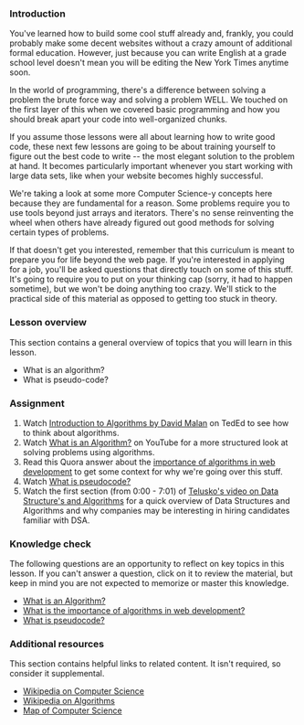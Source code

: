 ### Introduction

You've learned how to build some cool stuff already and, frankly, you could probably make some decent websites without a crazy amount of additional formal education. However, just because you can write English at a grade school level doesn't mean you will be editing the New York Times anytime soon.

In the world of programming, there's a difference between solving a problem the brute force way and solving a problem WELL. We touched on the first layer of this when we covered basic programming and how you should break apart your code into well-organized chunks.  

If you assume those lessons were all about learning how to write good code, these next few lessons are going to be about training yourself to figure out the best code to write -- the most elegant solution to the problem at hand.  It becomes particularly important whenever you start working with large data sets, like when your website becomes highly successful.

We're taking a look at some more Computer Science-y concepts here because they are fundamental for a reason. Some problems require you to use tools beyond just arrays and iterators. There's no sense reinventing the wheel when others have already figured out good methods for solving certain types of problems.

If that doesn't get you interested, remember that this curriculum is meant to prepare you for life beyond the web page. If you're interested in applying for a job, you'll be asked questions that directly touch on some of this stuff.  It's going to require you to put on your thinking cap (sorry, it had to happen sometime), but we won't be doing anything too crazy. We'll stick to the practical side of this material as opposed to getting too stuck in theory.

### Lesson overview

This section contains a general overview of topics that you will learn in this lesson.

- What is an algorithm?
- What is pseudo-code?

### Assignment

<div class="lesson-content__panel" markdown="1">

  1. Watch [Introduction to Algorithms by David Malan](https://www.youtube.com/watch?v=6hfOvs8pY1k) on TedEd to see how to think about algorithms.
  1. Watch [What is an Algorithm?](https://youtu.be/e_WfC8HwVB8) on YouTube for a more structured look at solving problems using algorithms.
  1. Read this Quora answer about the [importance of algorithms in web development](https://qr.ae/py3NAc) to get some context for why we're going over this stuff.
  1. Watch [What is pseudocode?](https://www.youtube.com/watch?v=Rg-fO7rDsds)
  1.  Watch the first section (from 0:00 - 7:01) of [Telusko's video on Data Structure's and Algorithms](https://www.youtube.com/watch?v=xWLxhF3b5P8) for a quick overview of Data Structures and Algorithms and why companies may be interesting in hiring candidates familiar with DSA.

</div>

### Knowledge check

The following questions are an opportunity to reflect on key topics in this lesson. If you can't answer a question, click on it to review the material, but keep in mind you are not expected to memorize or master this knowledge.

- [What is an Algorithm?](https://youtu.be/e_WfC8HwVB8)
- [What is the importance of algorithms in web development?](https://qr.ae/py3NAc)
- [What is pseudocode?](https://www.youtube.com/watch?v=Rg-fO7rDsds)

### Additional resources

This section contains helpful links to related content. It isn't required, so consider it supplemental.

- [Wikipedia on Computer Science](http://en.wikipedia.org/wiki/Computer_science)
- [Wikipedia on Algorithms](http://en.wikipedia.org/wiki/Algorithm)
- [Map of Computer Science](https://youtu.be/SzJ46YA_RaA)
